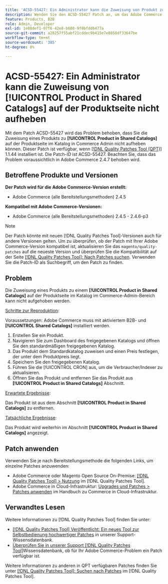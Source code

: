 ```yaml
---
title: 'ACSD-55427: Ein Administrator kann die Zuweisung von Produkt zu **[!UICONTROL Product in Shared Catalogs]** auf der Produktseite nicht aufheben'
description: Wenden Sie den ACSD-55427 Patch an, um das Adobe Commerce-Problem zu beheben, bei dem die Zuweisung eines Produkts zu **[!UICONTROL Product in Shared Catalogs]** nicht aufgehoben werden kann.
feature: Products, B2B
role: Admin, Developer
exl-id: 1e08def1-07f6-42e0-b600-9f0bfdd6477a
source-git-commit: a28257f55abf21cddec9b415e7e8858df33647be
workflow-type: tm+mt
source-wordcount: '385'
ht-degree: 0%

---
```


# ACSD-55427: Ein Administrator kann die Zuweisung von **[!UICONTROL Product in Shared Catalogs]** auf der Produktseite nicht aufheben

Mit dem Patch ACSD-55427 wird das Problem behoben, dass Sie die Zuweisung eines Produkts zu **[!UICONTROL Product in Shared Catalogs]** auf der Produktseite im Katalog in Commerce Admin nicht aufheben können. Dieser Patch ist verfügbar, wenn [[!DNL Quality Patches Tool (QPT)]](/help/announcements/adobe-commerce-announcements/magento-quality-patches-released-new-tool-to-self-serve-quality-patches.md) 1.1.44 installiert ist. Die Patch-ID ist ACSD-55427. Beachten Sie, dass das Problem voraussichtlich in Adobe Commerce 2.4.7 behoben wird.

## Betroffene Produkte und Versionen

**Der Patch wird für die Adobe Commerce-Version erstellt:**

* Adobe Commerce (alle Bereitstellungsmethoden) 2.4.5

**Kompatibel mit Adobe Commerce-Versionen:**

* Adobe Commerce (alle Bereitstellungsmethoden) 2.4.5 - 2.4.6-p3

>[!NOTE]
>
>Der Patch könnte mit neuen [!DNL Quality Patches Tool]-Versionen auch für andere Versionen gelten. Um zu überprüfen, ob der Patch mit Ihrer Adobe Commerce-Version kompatibel ist, aktualisieren Sie das `magento/quality-patches` auf die neueste Version und überprüfen Sie die Kompatibilität auf der Seite [[!DNL Quality Patches Tool]: Nach Patches suchen](https://experienceleague.adobe.com/tools/commerce-quality-patches/index.html). Verwenden Sie die Patch-ID als Suchbegriff, um den Patch zu finden.

## Problem

Die Zuweisung eines Produkts zu einem **[!UICONTROL Product in Shared Catalogs]** auf der Produktseite im Katalog im Commerce-Admin-Bereich kann nicht aufgehoben werden.

<u>Schritte zur Reproduktion</u>:

Voraussetzungen: Adobe Commerce muss mit aktiviertem B2B- und **[!UICONTROL Shared Catalogs]** installiert werden.
1. Erstellen Sie ein Produkt.
1. Navigieren Sie zum Dashboard des freigegebenen Katalogs und öffnen Sie den standardmäßigen freigegebenen Katalog.
1. Das Produkt dem Standardkatalog zuweisen und einen Preis festlegen, der unter dem Produktpreis liegt.
1. Speichern Sie den freigegebenen Katalog.
1. Führen Sie die [!UICONTROL CRON] aus, um die Verbraucher/Indexer zu aktualisieren.
1. Öffnen Sie das Produkt und entfernen Sie das Produkt aus **[!UICONTROL Product in Shared Catalogs]** Abschnitt.

<u>Erwartete Ergebnisse</u>:

Das Produkt ist aus dem Abschnitt **[!UICONTROL Product in Shared Catalogs]** zu entfernen.

<u>Tatsächliche Ergebnisse</u>:

Das Produkt wird weiterhin im Abschnitt **[!UICONTROL Product in Shared Catalogs]** angezeigt.

## Patch anwenden

Verwenden Sie je nach Bereitstellungsmethode die folgenden Links, um einzelne Patches anzuwenden:

* Adobe Commerce oder Magento Open Source On-Premise: [[!DNL Quality Patches Tool] > Nutzung](https://experienceleague.adobe.com/docs/commerce-operations/tools/quality-patches-tool/usage.html) im [!DNL Quality Patches Tool].
* Adobe Commerce in Cloud-Infrastruktur: [Upgrades und Patches > Patches anwenden](https://experienceleague.adobe.com/docs/commerce-cloud-service/user-guide/develop/upgrade/apply-patches.html) im Handbuch zu Commerce in Cloud-Infrastruktur.

## Verwandtes Lesen

Weitere Informationen zu [!DNL Quality Patches Tool] finden Sie unter:

* [[!DNL Quality Patches Tool] Veröffentlicht: Ein neues Tool zur Selbstbedienung hochwertiger Patches](/help/announcements/adobe-commerce-announcements/magento-quality-patches-released-new-tool-to-self-serve-quality-patches.md) in unserer Support-Wissensdatenbank.
* [Überprüfen Sie in unserer Support [!DNL Quality Patches Tool]](/help/support-tools/patches-available-in-qpt-tool/check-patch-for-magento-issue-with-magento-quality-patches.md)Wissensdatenbank, ob für Ihr Adobe Commerce-Problem ein Patch verfügbar ist.

Weitere Informationen zu anderen in QPT verfügbaren Patches finden Sie unter [[!DNL Quality Patches Tool]: Suchen nach Patches](https://experienceleague.adobe.com/tools/commerce-quality-patches/index.html) im [!DNL Quality Patches Tool].
